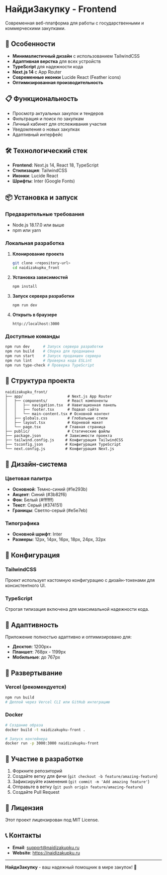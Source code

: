 # НайдиЗакупку - Frontend

Современная веб-платформа для работы с государственными и коммерческими закупками.

## 🚀 Особенности

- **Минималистичный дизайн** с использованием TailwindCSS
- **Адаптивная верстка** для всех устройств
- **TypeScript** для надежности кода
- **Next.js 14** с App Router
- **Современные иконки** Lucide React (Feather icons)
- **Оптимизированная производительность**

## 📋 Функциональность

- Просмотр актуальных закупок и тендеров
- Фильтрация и поиск по закупкам
- Личный кабинет для отслеживания участия
- Уведомления о новых закупках
- Адаптивный интерфейс

## 🛠 Технологический стек

- **Frontend**: Next.js 14, React 18, TypeScript
- **Стилизация**: TailwindCSS
- **Иконки**: Lucide React
- **Шрифты**: Inter (Google Fonts)

## 📦 Установка и запуск

### Предварительные требования

- Node.js 18.17.0 или выше
- npm или yarn

### Локальная разработка

1. **Клонирование проекта**
   ```bash
   git clone <repository-url>
   cd naidizakupku_front
   ```

2. **Установка зависимостей**
   ```bash
   npm install
   ```

3. **Запуск сервера разработки**
   ```bash
   npm run dev
   ```

4. **Открыть в браузере**
   ```
   http://localhost:3000
   ```

### Доступные команды

```bash
npm run dev      # Запуск сервера разработки
npm run build    # Сборка для продакшена
npm run start    # Запуск продакшен сервера
npm run lint     # Проверка кода ESLint
npm run type-check # Проверка TypeScript
```

## 📁 Структура проекта

```
naidizakupku_front/
├── app/                    # Next.js App Router
│   ├── components/         # React компоненты
│   │   ├── navigation.tsx  # Навигационная панель
│   │   ├── footer.tsx      # Подвал сайта
│   │   └── main-content.tsx # Основной контент
│   ├── globals.css         # Глобальные стили
│   ├── layout.tsx          # Корневой макет
│   └── page.tsx           # Главная страница
├── public/                 # Статические файлы
├── package.json           # Зависимости проекта
├── tailwind.config.js     # Конфигурация TailwindCSS
├── tsconfig.json          # Конфигурация TypeScript
└── next.config.js         # Конфигурация Next.js
```

## 🎨 Дизайн-система

### Цветовая палитра
- **Основной**: Темно-синий (#1e293b)
- **Акцент**: Синий (#3b82f6)
- **Фон**: Белый (#ffffff)
- **Текст**: Серый (#374151)
- **Границы**: Светло-серый (#e5e7eb)

### Типографика
- **Основной шрифт**: Inter
- **Размеры**: 12px, 14px, 16px, 18px, 24px, 32px

## 🔧 Конфигурация

### TailwindCSS
Проект использует кастомную конфигурацию с дизайн-токенами для консистентного UI.

### TypeScript
Строгая типизация включена для максимальной надежности кода.

## 📱 Адаптивность

Приложение полностью адаптивно и оптимизировано для:
- **Десктоп**: 1200px+
- **Планшет**: 768px - 1199px
- **Мобильные**: до 767px

## 🚀 Развертывание

### Vercel (рекомендуется)
```bash
npm run build
# Деплой через Vercel CLI или GitHub интеграцию
```

### Docker
```bash
# Создание образа
docker build -t naidizakupku-front .

# Запуск контейнера
docker run -p 3000:3000 naidizakupku-front
```

## 🤝 Участие в разработке

1. Форкните репозиторий
2. Создайте ветку для фичи (`git checkout -b feature/amazing-feature`)
3. Зафиксируйте изменения (`git commit -m 'Add amazing feature'`)
4. Отправьте в ветку (`git push origin feature/amazing-feature`)
5. Создайте Pull Request

## 📄 Лицензия

Этот проект лицензирован под MIT License.

## 📞 Контакты

- **Email**: support@naidizakupku.ru
- **Website**: https://naidizakupku.ru

---

**НайдиЗакупку** - ваш надежный помощник в мире закупок! 🎯

